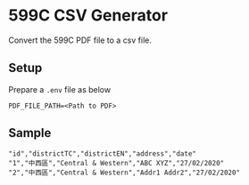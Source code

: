 # 599C CSV Generator

Convert the 599C PDF file to a csv file.

## Setup

Prepare a `.env` file as below

```properties
PDF_FILE_PATH=<Path to PDF>
```

## Sample

```csv
"id","districtTC","districtEN","address","date"
"1","中西區","Central & Western","ABC XYZ","27/02/2020"
"2","中西區","Central & Western","Addr1 Addr2","27/02/2020"

```
